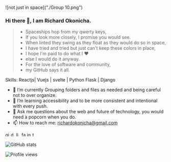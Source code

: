 
<!--
**konichar/konichar** is a ✨ _special_ ✨ repository because its `README.md` (this file) appears on your GitHub profile.
-->


![not just in space]("./Group 10.png")

### Hi there 👋, I am Richard Okonicha.

 > * Spaceships hop from my qwerty keys,
 > * If you look more closely, I promise you would see.
 > * When linted they swing as they float as they would do so in space,
 > * I have tried and tried but just can't keep these colors in place,
 > * I hope I'm paid to do what I ❤️ 
 > * else I would do it anyway.
 > * For the love of software and community, 
 > * my GitHub says it all.

Skills: Reactjs| Vuejs | svelte | Python Flask | Django 

- 🔭 I’m currently Grouping folders and files as needed and being careful not to over organize.
- 🌱 I’m learning accessibility and to be more consistent and intentional with every push.
- 💬 Ask me questions about the web and future of technology, you would need a popcorn when you do.
- 📫 How to reach me: richardokonicha@gmail.com 

[<img src='https://cdn.jsdelivr.net/npm/simple-icons@3.0.1/icons/github.svg' alt='github' height='13'>](https://github.com/konichar)  [<img src='https://cdn.jsdelivr.net/npm/simple-icons@3.0.1/icons/dev-dot-to.svg' alt='dev' height='13'>](https://dev.to/konichar)  [<img src='https://cdn.jsdelivr.net/npm/simple-icons@3.0.1/icons/linkedin.svg' alt='linkedin' height='13'>](https://www.linkedin.com/in/richardokonicha/)  [<img src='https://cdn.jsdelivr.net/npm/simple-icons@3.0.1/icons/facebook.svg' alt='facebook' height='13'>](https://www.facebook.com/richardokonicha)  [<img src='https://cdn.jsdelivr.net/npm/simple-icons@3.0.1/icons/instagram.svg' alt='instagram' height='13'>](https://www.instagram.com/r.e.e.c.h.e.e/)  [<img src='https://cdn.jsdelivr.net/npm/simple-icons@3.0.1/icons/twitter.svg' alt='twitter' height='13'>](https://twitter.com/konichar) 

![GitHub stats](https://github-readme-stats.vercel.app/api?username=konichar&show_icons=true)  

![Profile views](https://gpvc.arturio.dev/konichar)
